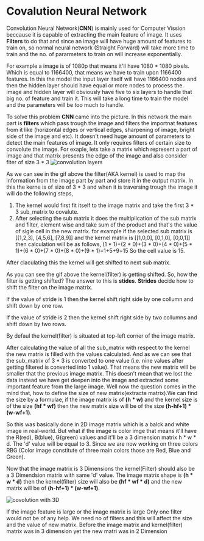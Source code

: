 # Covalution Neural Network
  Convolution Neural Network(**CNN**) is mainly used for Computer Vission beccause it is capable of extracting the main feature of image.
  It uses **Filters** to do that and since an image will have huge amount of features to train on, so normal neural network (Straight Forward) will     take more time to train and the no. of pararmeters to train on will increase exponentially.
  
  For example a image is of 1080p that means it'll have 1080 * 1080 pixels. Which is equal to 1166400, that means we have to train upon 1166400         features. In this the model the input layer itself will have 1166400 nodes and then the hidden layer should have equal or more nodes to process       the image and hidden layer will obviously have five to six layers to handle that big no. of feature and train it. This will take a long time to       train the model and the parameters will be too much to handle.
    
  To solve this problem **CNN** came into the picture. In this network the main part is **filters** which pass trough the image and filters the         importnat features from it like (horizontal edges or vertical edges, sharpening of image, bright side of the image and etc).
  It doesn't need huge amount of parameters to detect the main features of image. It only requires filters of certain size to convolute the image. 
  For exaple, lets take a matrix which represent a part of image and that matrix presents the edge of the image and also consider  fiter of size 
  3 * 3
  ![convolution layers](https://i.stack.imgur.com/uEoXw.gif)
  
  As we can see in the gif above the filter(AKA kernel) is used to map the information from the image part by part and store it in the output matrix.
  In this the kerne is of size of 3 * 3 and when it is traversing trough the image it will do the following steps,
  1. The kernel would first fit itself to the image matrix and take the first 3 * 3 sub_matrix to covalute.
  2. After selecting the sub matrix it does the multiplication of the sub matrix and filter, element wise and take sum of the product and that's the      value of sigle cell in the new matrix.
  for example if the selected sub matrix is 
  [[1,2,3],
    [4,5,6],
    [7,8,9]]
  and the kernel matrix is 
  [[1,0,0],
   [0,1,0],
   [0,0,1]]
   then calculation will be as follows,
   (1 * 1)+(2 * 0)+(3 * 0)+(4 * 0)+(5 * 1)+(6 * 0)+(7 * 0)+(8 * 0)+(9 * 1)=1+5+9=15
   So the cell value is 15.
   
   After claculating this the kernel will get shifted to next sub matrix.
   
   As you can see the gif above the kernel(filter) is getting shifted. So, how the filter is getting shifted? The answer to this is **stides**.
   **Strides** decide how to shift the filter on the image matrix. 
   
   If the value of stride is 1 then the kernel shift right side by one collumn and shift down by one row.
   
   If the value of stride is 2 then the kernel shift right side by two collumns and shift down by two rows.
   
   By defaul the kernel(filter) is situated at top-left corner of the image matrix.
   
   
   After calculating the value of all the sub_matrix with respect to the kernel the new matrix is filled with the values calculated.
   And as we can see that the sub_matrix of 3 * 3 is converted to one value (i.e. nine values after getting filtered is converted into 1 value).
   That means the new matrix will be smaller that the previous image matrix.
   This doesn't mean that we lost the data instead we have get deepen into the image and extracted some important feature from the large image.
   Well now the question comes in the mind that, how to define the size of new matrix(extracte matrix).We can find the size by a formulae,
   if the image matrix is of **(h * w)** and the kernel size is of the size **(hf * wf)** then the new matrix size will be of the size **(h-hf+1) *    (w-wf+1)**.
   
   So this was basically done in 2D image matrix which is a balck and white image in real-world. But what if the image is color imge that means        it'll have the R(red), B(blue), G(green) values and it'll be a 3 dimension matrix h * w * d. The 'd' value will be equal to 3. Since we are now    working on three colors RBG (Color image constitute of three main colors those are Red, Blue and Green).
   
   Now that the image matrix is 3 Dimensions the kernel(Filter) should also be a 3 Dimendsion matrix with same 'd' value.
   The image matrix shape is **(h * w * d)** then the kernel(filter) size will also be **(hf * wf * d)** and the new matrix will be of **(h-hf+1) *    (w-wf+1)**.
   
   ![covolution with 3D](https://indoml.files.wordpress.com/2018/03/convolution-with-multiple-filters2.png?w=979)
   
   If the image feature is large or the image matrix is large Only one filter would not be of any help. We need no of filters and this will affect    the size and the value of new matrix.
   Before the image matrix and kernel(filter) matrix was in 3 dimension yet the new matri was in 2 Dimension
    
   
   
   
   
   
  
